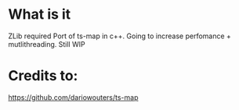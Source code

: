 # What is it
ZLib required
Port of ts-map in c++.
Going to increase perfomance + mutlithreading.
Still WIP

# Credits to:
https://github.com/dariowouters/ts-map
